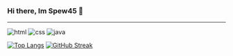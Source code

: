 ### Hi there, Im Spew45 👋
<hr>

<img alt="html" src="https://img.shields.io/badge/Learning-html-orange/?logo=html5&logoColor=e54c21=&color=e54c21">
<img alt="css" src="https://img.shields.io/badge/Learning-css-blue/?logo=css3&logoColor=&color=264de4">
<img alt="java" src="https://img.shields.io/badge/Learning-javascript-yellow/?logo=javascript&logoColor=f7e018=&color=f7e018">

[![Top Langs](https://github-readme-stats.vercel.app/api/top-langs/?username=Spew45&theme=dark)](https://github.com/anuraghazra/github-readme-stats)
[![GitHub Streak](https://github-readme-streak-stats.herokuapp.com?user=Spew45&theme=dark&date_format=M%20j%5B%2C%20Y%5D)](https://git.io/streak-stats)

